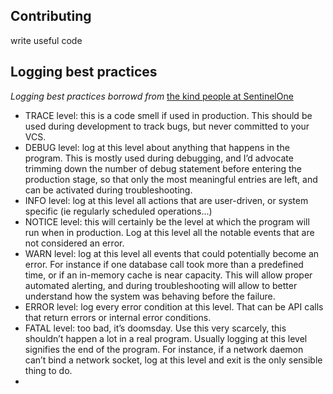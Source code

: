 ## Contributing

write useful code

## Logging best practices

_Logging best practices borrowd
from_ [the kind people at SentinelOne](https://www.sentinelone.com/blog/the-10-commandments-of-logging/)

* TRACE level: this is a code smell if used in production. This should be used during development to track bugs, but
  never committed to your VCS.
* DEBUG level: log at this level about anything that happens in the program. This is mostly used during debugging, and
  I’d advocate trimming down the number of debug statement before entering the production stage, so that only the most
  meaningful entries are left, and can be activated during troubleshooting.
* INFO level: log at this level all actions that are user-driven, or system specific (ie regularly scheduled
  operations…)
* NOTICE level: this will certainly be the level at which the program will run when in production. Log at this level all
  the notable events that are not considered an error.
* WARN level: log at this level all events that could potentially become an error. For instance if one database call
  took more than a predefined time, or if an in-memory cache is near capacity. This will allow proper automated
  alerting, and during troubleshooting will allow to better understand how the system was behaving before the failure.
* ERROR level: log every error condition at this level. That can be API calls that return errors or internal error
  conditions.
* FATAL level: too bad, it’s doomsday. Use this very scarcely, this shouldn’t happen a lot in a real program. Usually
  logging at this level signifies the end of the program. For instance, if a network daemon can’t bind a network socket,
  log at this level and exit is the only sensible thing to do.
* 